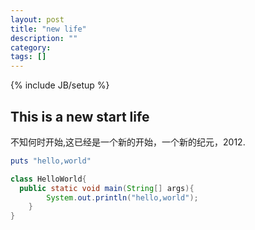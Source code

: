 ```yaml
---
layout: post
title: "new life"
description: ""
category:
tags: []
---
```

{% include JB/setup %}
## This is a new start life
不知何时开始,这已经是一个新的开始，一个新的纪元，2012.
```ruby
puts "hello,world"
```
```java
class HelloWorld{
  public static void main(String[] args){
        System.out.println("hello,world");
    }
}
```
